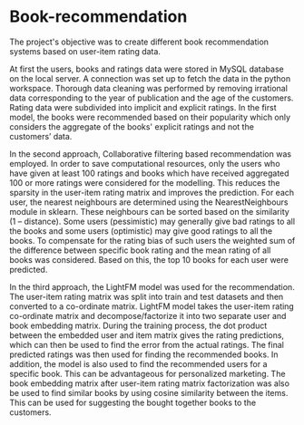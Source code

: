 # Book-recommendation

The project's objective was to create different book recommendation systems based on user-item rating data.

At first the users, books and ratings data were stored in MySQL database on the local server. A connection was set up to fetch the data in the python workspace. Thorough data cleaning was performed by removing irrational data corresponding to the year of publication and the age of the customers. Rating data were subdivided into implicit and explicit ratings. In the first model, the books were recommended based on their popularity which only considers the aggregate of the books' explicit ratings and not the customers’ data. 

In the second approach, Collaborative filtering based recommendation was employed. In order to save computational resources, only the users who have given at least 100 ratings and books which have received aggregated 100 or more ratings were considered for the modelling. This reduces the sparsity in the user-item rating matrix and improves the prediction. For each user, the nearest neighbours are determined using the NearestNeighbours module in sklearn. These neighbours can be sorted based on the similarity (1 – distance). Some users (pessimistic) may generally give bad ratings to all the books and some users (optimistic) may give good ratings to all the books. To compensate for the rating bias of such users the weighted sum of the difference between specific book rating and the mean rating of all books was considered. Based on this, the top 10 books for each user were predicted.

In the third approach, the LightFM model was used for the recommendation. The user-item rating matrix was split into train and test datasets and then converted to a co-ordinate matrix. LightFM model takes the user-item rating co-ordinate matrix and decompose/factorize it into two separate user and book embedding matrix. During the training process, the dot product between the embedded user and item matrix gives the rating predictions, which can then be used to find the error from the actual ratings. The final predicted ratings was then used for finding the recommended books. In addition, the model is also used to find the recommended users for a specific book. This can be advantageous for personalized marketing. The book embedding matrix after user-item rating matrix factorization was also be used to find similar books by using cosine similarity between the items. This can be used for suggesting the bought together books to the customers.

